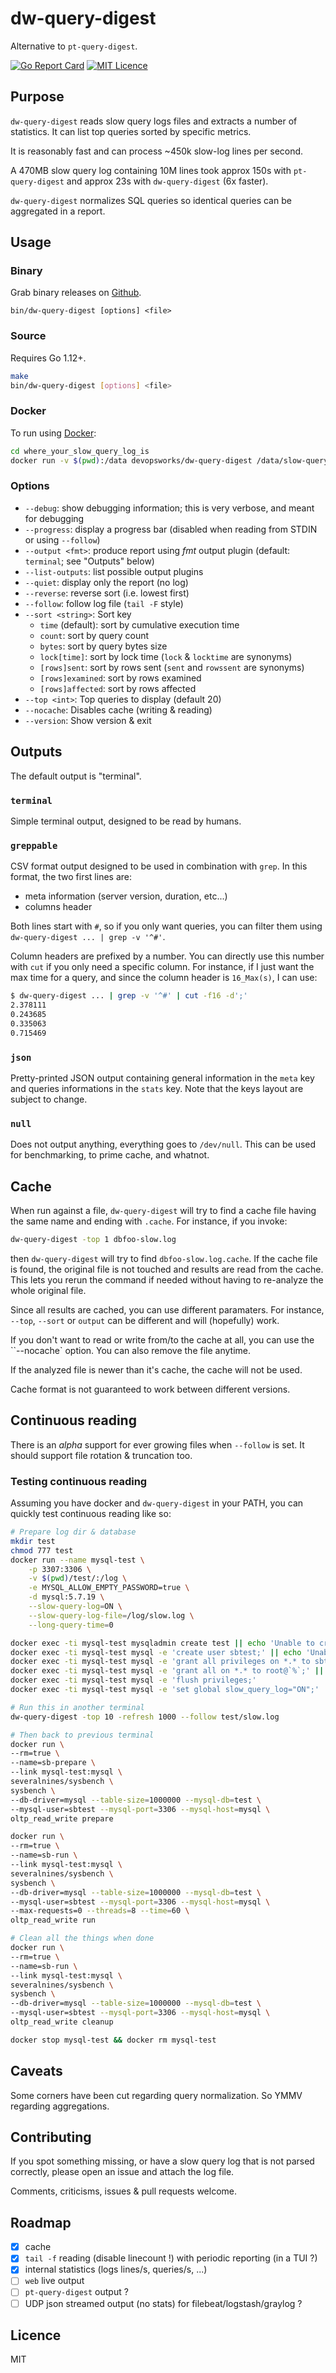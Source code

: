 # dw-query-digest

Alternative to `pt-query-digest`.

[![Go Report Card](https://goreportcard.com/badge/github.com/devops-works/tools/dw-query-digest)](https://goreportcard.com/report/github.com/devops-works/tools/dw-query-digest)
[![MIT Licence](https://badges.frapsoft.com/os/mit/mit.svg?v=103)](https://opensource.org/licenses/mit-license.php)

## Purpose

`dw-query-digest` reads slow query logs files and extracts a number of
statistics. It can list top queries sorted by specific metrics.

It is reasonably fast and can process ~450k slow-log lines per second.

A 470MB slow query log containing 10M lines took approx 150s with `pt-query-digest`
and approx 23s with `dw-query-digest` (6x faster).

`dw-query-digest` normalizes SQL queries so identical queries can be aggregated
in a report.

## Usage

### Binary

Grab binary releases on [Github](https://github.com/devops-works/tools/dw-query-digest/releases).

`bin/dw-query-digest [options] <file>`

### Source

Requires Go 1.12+.

```bash
make
bin/dw-query-digest [options] <file>
```

### Docker

To run using [Docker](https://hub.docker.com/r/devopsworks/dw-query-digest):

```bash
cd where_your_slow_query_log_is
docker run -v $(pwd):/data devopsworks/dw-query-digest /data/slow-query.log
```

### Options

- `--debug`: show debugging information; this is very verbose, and meant for debugging
- `--progress`: display a progress bar (disabled when reading from STDIN or using `--follow`)
- `--output <fmt>`: produce report using _fmt_ output plugin (default: `terminal`; see "Outputs" below)
- `--list-outputs`: list possible output plugins
- `--quiet`: display only the report (no log)
- `--reverse`: reverse sort (i.e. lowest first)
- `--follow`: follow log file (`tail -F` style)
- `--sort <string>`: Sort key
  - `time` (default): sort by cumulative execution time
  - `count`: sort by query count
  - `bytes`: sort by query bytes size
  - `lock[time]`: sort by lock time (`lock` & `locktime` are synonyms)
  - `[rows]sent`: sort by rows sent (`sent` and `rowssent` are synonyms)
  - `[rows]examined`: sort by rows examined
  - `[rows]affected`: sort by rows affected
- `--top <int>`: Top queries to display (default 20)
- `--nocache`: Disables cache (writing & reading)
- `--version`: Show version & exit

## Outputs

The default output is "terminal".

### `terminal`

Simple terminal output, designed to be read by humans.

### `greppable`

CSV format output designed to be used in combination with `grep`.
In this format, the two first lines are:

- meta information (server version, duration, etc...)
- columns header

Both lines start with `#`, so if you only want queries, you can filter them
using `dw-query-digest ... | grep -v '^#'`.

Column headers are prefixed by a number. You can directly use this number with
`cut` if you only need a specific column. For instance, if I just want the max
time for a query, and since the column header is `16_Max(s)`, I can use:

```bash
$ dw-query-digest ... | grep -v '^#' | cut -f16 -d';'
2.378111
0.243685
0.335063
0.715469
```

### `json`

Pretty-printed JSON output containing general information in the `meta` key and
queries informations in the `stats` key. Note that the keys layout are subject
to change.

### `null`

Does not output anything, everything goes to `/dev/null`. This can be used for
benchmarking, to prime cache, and whatnot.

## Cache

When run against a file, `dw-query-digest` will try to find a cache file having
the same name and ending with `.cache`. For instance, if you invoke:

```bash
dw-query-digest -top 1 dbfoo-slow.log
```

then `dw-query-digest` will try to find `dbfoo-slow.log.cache`. If the cache
file is found, the original file is not touched and results are read from the
cache. This lets you rerun the command if needed without having to re-analyze
the whole original file.

Since all results are cached, you can use different paramaters. For instance,
`--top`, `--sort` or `output` can be different and will (hopefully) work.

If you don't want to read or write from/to the cache at all, you can use the
``--nocache` option. You can also remove the file anytime.

If the analyzed file is newer than it's cache, the cache will not be used.

Cache format is not guaranteed to work between different versions.

## Continuous reading

There is an *alpha* support for ever growing files when `--follow` is set. It
should support file rotation & truncation too.

### Testing continuous reading

Assuming you have docker and `dw-query-digest` in your PATH, you can quickly
test continuous reading like so:

```bash
# Prepare log dir & database
mkdir test
chmod 777 test
docker run --name mysql-test \
    -p 3307:3306 \
    -v $(pwd)/test/:/log \
    -e MYSQL_ALLOW_EMPTY_PASSWORD=true \
    -d mysql:5.7.19 \
    --slow-query-log=ON \
    --slow-query-log-file=/log/slow.log \
    --long-query-time=0

docker exec -ti mysql-test mysqladmin create test || echo 'Unable to create database; mysql not ready ?'
docker exec -ti mysql-test mysql -e 'create user sbtest;' || echo 'Unable to create user; mysql not ready ?'
docker exec -ti mysql-test mysql -e 'grant all privileges on *.* to sbtest@`%`;'|| echo 'Unable to grant user; mysql not ready ?'
docker exec -ti mysql-test mysql -e 'grant all on *.* to root@`%`;' || echo 'Unable to grant root; mysql not ready ?'
docker exec -ti mysql-test mysql -e 'flush privileges;'
docker exec -ti mysql-test mysql -e 'set global slow_query_log="ON";'

# Run this in another terminal
dw-query-digest -top 10 -refresh 1000 --follow test/slow.log

# Then back to previous terminal
docker run \
--rm=true \
--name=sb-prepare \
--link mysql-test:mysql \
severalnines/sysbench \
sysbench \
--db-driver=mysql --table-size=1000000 --mysql-db=test \
--mysql-user=sbtest --mysql-port=3306 --mysql-host=mysql \
oltp_read_write prepare

docker run \
--rm=true \
--name=sb-run \
--link mysql-test:mysql \
severalnines/sysbench \
sysbench \
--db-driver=mysql --table-size=1000000 --mysql-db=test \
--mysql-user=sbtest --mysql-port=3306 --mysql-host=mysql \
--max-requests=0 --threads=8 --time=60 \
oltp_read_write run

# Clean all the things when done
docker run \
--rm=true \
--name=sb-run \
--link mysql-test:mysql \
severalnines/sysbench \
sysbench \
--db-driver=mysql --table-size=1000000 --mysql-db=test \
--mysql-user=sbtest --mysql-port=3306 --mysql-host=mysql \
oltp_read_write cleanup

docker stop mysql-test && docker rm mysql-test
```

## Caveats

Some corners have been cut regarding query normalization. So YMMV regarding
aggregations.

## Contributing

If you spot something missing, or have a slow query log that is not parsed
correctly, please open an issue and attach the log file.

Comments, criticisms, issues & pull requests welcome.

## Roadmap

- [x] cache
- [x] `tail -f` reading (disable linecount !) with periodic reporting (in a TUI ?)
- [x] internal statistics (logs lines/s, queries/s, ...)
- [ ] `web` live output
- [ ] `pt-query-digest` output ?
- [ ] UDP json streamed output (no stats) for filebeat/logstash/graylog ?

## Licence

MIT
